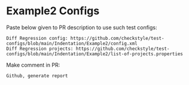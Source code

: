 # Example2 Configs
Paste below given to PR description to use such test configs:
```
Diff Regression config: https://github.com/checkstyle/test-configs/blob/main/Indentation/Example2/config.xml
Diff Regression projects: https://github.com/checkstyle/test-configs/blob/main/Indentation/Example2/list-of-projects.properties
```
Make comment in PR:
```
Github, generate report
```
